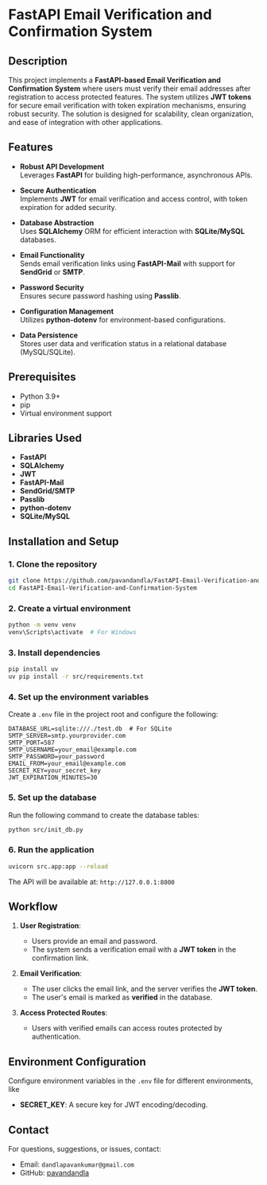 
# **FastAPI Email Verification and Confirmation System**

## **Description**

This project implements a **FastAPI-based Email Verification and Confirmation System** where users must verify their email addresses after registration to access protected features. The system utilizes **JWT tokens** for secure email verification with token expiration mechanisms, ensuring robust security. The solution is designed for scalability, clean organization, and ease of integration with other applications.



## **Features**

- **Robust API Development**  
    Leverages **FastAPI** for building high-performance, asynchronous APIs.
    
- **Secure Authentication**  
    Implements **JWT** for email verification and access control, with token expiration for added security.
    
- **Database Abstraction**  
    Uses **SQLAlchemy** ORM for efficient interaction with **SQLite/MySQL** databases.
    
- **Email Functionality**  
    Sends email verification links using **FastAPI-Mail** with support for **SendGrid** or **SMTP**.
    
- **Password Security**  
    Ensures secure password hashing using **Passlib**.
    
- **Configuration Management**  
    Utilizes **python-dotenv** for environment-based configurations.
    
- **Data Persistence**  
    Stores user data and verification status in a relational database (MySQL/SQLite).
    
## Prerequisites

- Python 3.9+
- pip
- Virtual environment support
## **Libraries Used**

- **FastAPI**
- **SQLAlchemy**
- **JWT**
- **FastAPI-Mail**
- **SendGrid/SMTP**
- **Passlib**
- **python-dotenv**
- **SQLite/MySQL**

## **Installation and Setup**

### **1. Clone the repository**

```bash
git clone https://github.com/pavandandla/FastAPI-Email-Verification-and-Confirmation-System.git
cd FastAPI-Email-Verification-and-Confirmation-System
```

### **2. Create a virtual environment**

```bash
python -m venv venv
venv\Scripts\activate  # For Windows
```

### **3. Install dependencies**

```bash
pip install uv
uv pip install -r src/requirements.txt
```

### **4. Set up the environment variables**

Create a `.env` file in the project root and configure the following:

```plaintext
DATABASE_URL=sqlite:///./test.db  # For SQLite
SMTP_SERVER=smtp.yourprovider.com
SMTP_PORT=587
SMTP_USERNAME=your_email@example.com
SMTP_PASSWORD=your_password
EMAIL_FROM=your_email@example.com
SECRET_KEY=your_secret_key
JWT_EXPIRATION_MINUTES=30
```

### **5. Set up the database**

Run the following command to create the database tables:

```bash
python src/init_db.py
```

### **6. Run the application**

```bash
uvicorn src.app:app --reload
```

The API will be available at: `http://127.0.0.1:8000`
## **Workflow**

1. **User Registration**:
    
    - Users provide an email and password.
    - The system sends a verification email with a **JWT token** in the confirmation link.
2. **Email Verification**:
    
    - The user clicks the email link, and the server verifies the **JWT token**.
    - The user's email is marked as **verified** in the database.
3. **Access Protected Routes**:
    
    - Users with verified emails can access routes protected by authentication.

## **Environment Configuration**

Configure environment variables in the `.env` file for different environments, like

- **SECRET_KEY**: A secure key for JWT encoding/decoding.
## **Contact**

For questions, suggestions, or issues, contact:

- Email: `dandlapavankumar@gmail.com`
- GitHub: [pavandandla](https://github.com/pavandandla)
